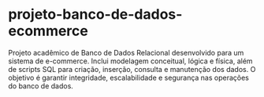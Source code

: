 # projeto-banco-de-dados-ecommerce
Projeto acadêmico de Banco de Dados Relacional desenvolvido para um sistema de e-commerce. Inclui modelagem conceitual, lógica e física, além de scripts SQL para criação, inserção, consulta e manutenção dos dados. O objetivo é garantir integridade, escalabilidade e segurança nas operações do banco de dados.
